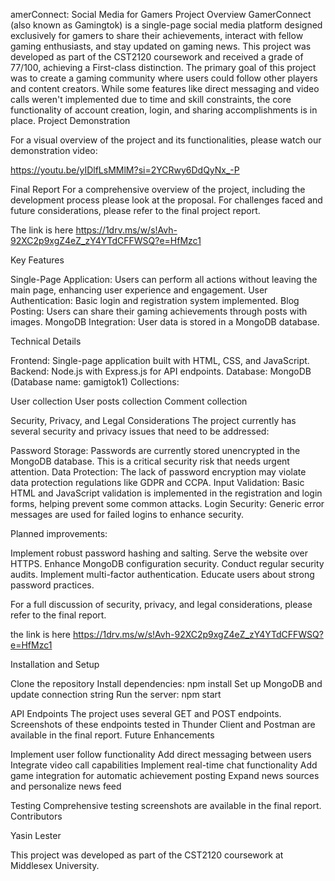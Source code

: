 amerConnect: Social Media for Gamers
Project Overview
GamerConnect (also known as Gamingtok) is a single-page social media platform designed exclusively for gamers to share their achievements, interact with fellow gaming enthusiasts, and stay updated on gaming news. This project was developed as part of the CST2120 coursework and received a grade of 77/100, achieving a First-class distinction.
The primary goal of this project was to create a gaming community where users could follow other players and content creators. While some features like direct messaging and video calls weren't implemented due to time and skill constraints, the core functionality of account creation, login, and sharing accomplishments is in place.
Project Demonstration

For a visual overview of the project and its functionalities, please watch our demonstration video:

https://youtu.be/yIDlfLsMMlM?si=2YCRwy6DdQyNx_-P



Final Report
For a comprehensive overview of the project, including the development process please look at the proposal.
For challenges faced and future considerations, please refer to the final project report. 

The link is here https://1drv.ms/w/s!Avh-92XC2p9xgZ4eZ_zY4YTdCFFWSQ?e=HfMzc1


Key Features

Single-Page Application: Users can perform all actions without leaving the main page, enhancing user experience and engagement.
User Authentication: Basic login and registration system implemented.
Blog Posting: Users can share their gaming achievements through posts with images.
MongoDB Integration: User data is stored in a MongoDB database.

Technical Details

Frontend: Single-page application built with HTML, CSS, and JavaScript.
Backend: Node.js with Express.js for API endpoints.
Database: MongoDB (Database name: gamigtok1)
Collections:

User collection
User posts collection
Comment collection


Security, Privacy, and Legal Considerations
The project currently has several security and privacy issues that need to be addressed:

Password Storage: Passwords are currently stored unencrypted in the MongoDB database. This is a critical security risk that needs urgent attention.
Data Protection: The lack of password encryption may violate data protection regulations like GDPR and CCPA.
Input Validation: Basic HTML and JavaScript validation is implemented in the registration and login forms, helping prevent some common attacks.
Login Security: Generic error messages are used for failed logins to enhance security.

Planned improvements:

Implement robust password hashing and salting.
Serve the website over HTTPS.
Enhance MongoDB configuration security.
Conduct regular security audits.
Implement multi-factor authentication.
Educate users about strong password practices.

For a full discussion of security, privacy, and legal considerations, please refer to the final report.

the link is here https://1drv.ms/w/s!Avh-92XC2p9xgZ4eZ_zY4YTdCFFWSQ?e=HfMzc1

Installation and Setup



Clone the repository
Install dependencies: npm install
Set up MongoDB and update connection string
Run the server: npm start

API Endpoints
The project uses several GET and POST endpoints. Screenshots of these endpoints tested in Thunder Client and Postman are available in the final report.
Future Enhancements

Implement user follow functionality
Add direct messaging between users
Integrate video call capabilities
Implement real-time chat functionality
Add game integration for automatic achievement posting
Expand news sources and personalize news feed

Testing
Comprehensive testing screenshots are available in the final report.
Contributors

Yasin Lester 

This project was developed as part of the CST2120 coursework at Middlesex University.
